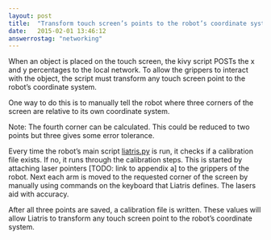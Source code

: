```yaml
---
layout: post
title:  "Transform touch screen’s points to the robot’s coordinate system"
date:   2015-02-01 13:46:12
answerrostag: "networking"
---
```


When an object is placed on the touch screen, the kivy script POSTs the x and y percentages to the local network. To allow the grippers to interact with the object, the script must transform any touch screen point to the robot’s coordinate system.

One way to do this is to manually tell the robot where three corners of the screen are relative to its own coordinate system.

Note: The fourth corner can be calculated. This could be reduced to two points but three gives some error tolerance.

Every time the robot’s main script [liatris.py](https://github.com/markwsilliman/Liatris/blob/master/Robot/liatris.py) is run, it checks if a calibration file exists. If no, it runs through the calibration steps. This is started by attaching laser pointers [TODO: link to appendix a] to the grippers of the robot. Next each arm is moved to the requested corner of the screen by manually using commands on the keyboard that Liatris defines. The lasers aid with accuracy.

After all three points are saved, a calibration file is written. These values will allow Liatris to transform any touch screen point to the robot’s coordinate system.
